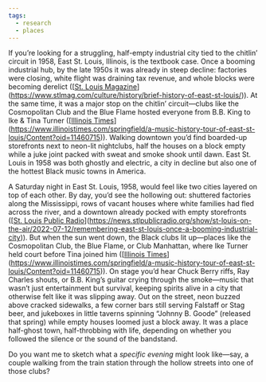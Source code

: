 ```yaml
---
tags:
  - research
  - places
---
```

If you’re looking for a struggling, half-empty industrial city tied to the chitlin’ circuit in 1958, East St. Louis, Illinois, is the textbook case. Once a booming industrial hub, by the late 1950s it was already in steep decline: factories were closing, white flight was draining tax revenue, and whole blocks were becoming derelict ([[St. Louis Magazine](https://www.stlmag.com/culture/history/brief-history-of-east-st-louis/)](https://www.stlmag.com/culture/history/brief-history-of-east-st-louis/)). At the same time, it was a major stop on the chitlin’ circuit—clubs like the Cosmopolitan Club and the Blue Flame hosted everyone from B.B. King to Ike & Tina Turner ([[Illinois Times](https://www.illinoistimes.com/springfield/a-music-history-tour-of-east-st-louis/Content?oid=11460715)](https://www.illinoistimes.com/springfield/a-music-history-tour-of-east-st-louis/Content?oid=11460715)). Walking downtown you’d find boarded-up storefronts next to neon-lit nightclubs, half the houses on a block empty while a juke joint packed with sweat and smoke shook until dawn. East St. Louis in 1958 was both ghostly and electric, a city in decline but also one of the hottest Black music towns in America.
 
A Saturday night in East St. Louis, 1958, would feel like two cities layered on top of each other. By day, you’d see the hollowing out: shuttered factories along the Mississippi, rows of vacant houses where white families had fled across the river, and a downtown already pocked with empty storefronts ([[St. Louis Public Radio](https://news.stlpublicradio.org/show/st-louis-on-the-air/2022-07-12/remembering-east-st-louis-once-a-booming-industrial-city)](https://news.stlpublicradio.org/show/st-louis-on-the-air/2022-07-12/remembering-east-st-louis-once-a-booming-industrial-city)). But when the sun went down, the Black clubs lit up—places like the Cosmopolitan Club, the Blue Flame, or Club Manhattan, where Ike Turner held court before Tina joined him ([[Illinois Times](https://www.illinoistimes.com/springfield/a-music-history-tour-of-east-st-louis/Content?oid=11460715)](https://www.illinoistimes.com/springfield/a-music-history-tour-of-east-st-louis/Content?oid=11460715)). On stage you’d hear Chuck Berry riffs, Ray Charles shouts, or B.B. King’s guitar crying through the smoke—music that wasn’t just entertainment but survival, keeping spirits alive in a city that otherwise felt like it was slipping away. Out on the street, neon buzzed above cracked sidewalks, a few corner bars still serving Falstaff or Stag beer, and jukeboxes in little taverns spinning “Johnny B. Goode” (released that spring) while empty houses loomed just a block away. It was a place half-ghost town, half-throbbing with life, depending on whether you followed the silence or the sound of the bandstand.

Do you want me to sketch what a *specific evening* might look like—say, a couple walking from the train station through the hollow streets into one of those clubs?